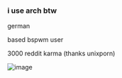 ### i use arch btw 
german

based bspwm user

3000 reddit karma (thanks unixporn)

![image](https://github.com/JusPLP/JusPLP/assets/106280544/dcd998a0-d5e2-47a0-b32b-c6f221d86d0f)
